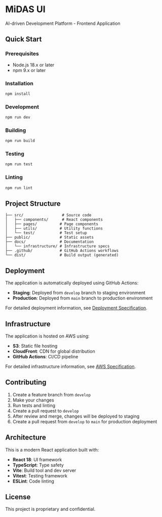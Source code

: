 # MiDAS UI

AI-driven Development Platform - Frontend Application

## Quick Start

### Prerequisites
- Node.js 18.x or later
- npm 9.x or later

### Installation
```bash
npm install
```

### Development
```bash
npm run dev
```

### Building
```bash
npm run build
```

### Testing
```bash
npm run test
```

### Linting
```bash
npm run lint
```

## Project Structure

```
├── src/                 # Source code
│   ├── components/      # React components
│   ├── pages/          # Page components
│   ├── utils/          # Utility functions
│   └── test/           # Test setup
├── public/             # Static assets
├── docs/               # Documentation
│   └── infrastructure/ # Infrastructure specs
├── .github/            # GitHub Actions workflows
└── dist/               # Build output (generated)
```

## Deployment

The application is automatically deployed using GitHub Actions:

- **Staging**: Deployed from `develop` branch to staging environment
- **Production**: Deployed from `main` branch to production environment

For detailed deployment information, see [Deployment Specification](docs/infrastructure/deployment-specification.md).

## Infrastructure

The application is hosted on AWS using:
- **S3**: Static file hosting
- **CloudFront**: CDN for global distribution
- **GitHub Actions**: CI/CD pipeline

For detailed infrastructure information, see [AWS Specification](docs/infrastructure/aws-specification.md).

## Contributing

1. Create a feature branch from `develop`
2. Make your changes
3. Run tests and linting
4. Create a pull request to `develop`
5. After review and merge, changes will be deployed to staging
6. Create a pull request from `develop` to `main` for production deployment

## Architecture

This is a modern React application built with:
- **React 18**: UI framework
- **TypeScript**: Type safety
- **Vite**: Build tool and dev server
- **Vitest**: Testing framework
- **ESLint**: Code linting

## License

This project is proprietary and confidential.
